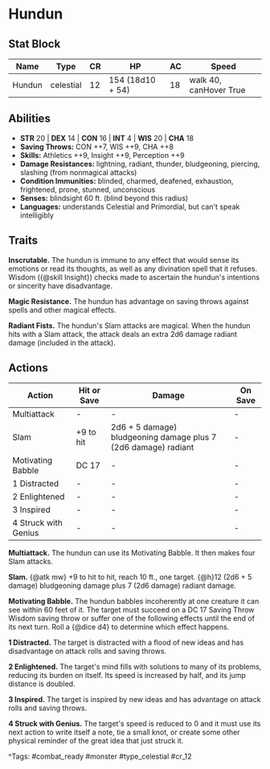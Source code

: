 # Hundun

## Stat Block

| Name | Type | CR | HP | AC | Speed |
|------|------|----|----|----|-------|
| Hundun | celestial | 12 | 154 (18d10 + 54) | 18 | walk 40, canHover True |

## Abilities

- **STR** 20 | **DEX** 14 | **CON** 16 | **INT** 4 | **WIS** 20 | **CHA** 18
- **Saving Throws:** CON ++7, WIS ++9, CHA ++8  
- **Skills:** Athletics ++9, Insight ++9, Perception ++9  
- **Damage Resistances:** lightning, radiant, thunder, bludgeoning, piercing, slashing (from nonmagical attacks)  
- **Condition Immunities:** blinded, charmed, deafened, exhaustion, frightened, prone, stunned, unconscious  
- **Senses:** blindsight 60 ft. (blind beyond this radius)  
- **Languages:** understands Celestial and Primordial, but can't speak intelligibly

## Traits

**Inscrutable.** The hundun is immune to any effect that would sense its emotions or read its thoughts, as well as any divination spell that it refuses. Wisdom ({@skill Insight}) checks made to ascertain the hundun's intentions or sincerity have disadvantage.

**Magic Resistance.** The hundun has advantage on saving throws against spells and other magical effects.

**Radiant Fists.** The hundun's Slam attacks are magical. When the hundun hits with a Slam attack, the attack deals an extra 2d6 damage radiant damage (included in the attack).


## Actions

| Action | Hit or Save | Damage | On Save |
|--------|--------------|--------|----------|
| Multiattack | - | - | - |
| Slam | +9 to hit | 2d6 + 5 damage) bludgeoning damage plus 7 (2d6 damage) radiant | - |
| Motivating Babble | DC 17 | - | - |
| 1 Distracted | - | - | - |
| 2 Enlightened | - | - | - |
| 3 Inspired | - | - | - |
| 4 Struck with Genius | - | - | - |

**Multiattack.** The hundun can use its Motivating Babble. It then makes four Slam attacks.

**Slam.** {@atk mw} +9 to hit to hit, reach 10 ft., one target. {@h}12 (2d6 + 5 damage) bludgeoning damage plus 7 (2d6 damage) radiant damage.

**Motivating Babble.** The hundun babbles incoherently at one creature it can see within 60 feet of it. The target must succeed on a DC 17 Saving Throw Wisdom saving throw or suffer one of the following effects until the end of its next turn. Roll a {@dice d4} to determine which effect happens.

**1 Distracted.** The target is distracted with a flood of new ideas and has disadvantage on attack rolls and saving throws.

**2 Enlightened.** The target's mind fills with solutions to many of its problems, reducing its burden on itself. Its speed is increased by half, and its jump distance is doubled.

**3 Inspired.** The target is inspired by new ideas and has advantage on attack rolls and saving throws.

**4 Struck with Genius.** The target's speed is reduced to 0 and it must use its next action to write itself a note, tie a small knot, or create some other physical reminder of the great idea that just struck it.


^Tags: #combat_ready #monster #type_celestial #cr_12